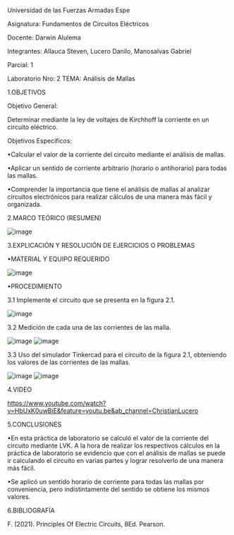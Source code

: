 Universidad de las Fuerzas Armadas Espe

Asignatura: Fundamentos de Circuitos Eléctricos

Docente:  Darwin Alulema

Integrantes: Allauca Steven, Lucero Danilo, Manosalvas Gabriel

Parcial: 1

Laboratorio Nro: 2
TEMA: Análisis de Mallas

1.OBJETIVOS

Objetivo General:

Determinar mediante la ley de voltajes de Kirchhoff la corriente en un circuito eléctrico.

Objetivos Específicos:

•Calcular el valor de la corriente del circuito mediante el análisis de mallas.

•Aplicar un sentido de corriente arbitrario (horario o antihorario) para todas las mallas.

•Comprender la importancia que tiene el análisis de mallas al analizar circuitos electrónicos para realizar cálculos de una manera más fácil y organizada.

2.MARCO TEÓRICO (RESUMEN)

![image](https://user-images.githubusercontent.com/94026628/143443287-9e021a27-88d7-4e04-8681-e14b47b7c4af.png)

3.EXPLICACIÓN Y RESOLUCIÓN DE EJERCICIOS O PROBLEMAS

•MATERIAL Y EQUIPO REQUERIDO

![image](https://user-images.githubusercontent.com/94026628/143443347-12507bf2-5cd6-4668-a41a-e19954c7ca67.png)

•PROCEDIMIENTO

3.1 Implemente el circuito que se presenta en la figura 2.1.

![image](https://user-images.githubusercontent.com/94026628/143443425-829b9367-4ef2-49ae-8888-edb2cc8ba655.png)

3.2 Medición de cada una de las corrientes de las malla.

![image](https://user-images.githubusercontent.com/94026628/143443480-3d8ef299-fb65-46db-a0a1-313071d424bb.png)
![image](https://user-images.githubusercontent.com/94026628/143443504-99dd14db-3182-4af6-b4d2-84b304994fde.png)

3.3 Uso del simulador Tinkercad para el circuito de la figura 2.1, obteniendo los valores de las corrientes de las mallas.

![image](https://user-images.githubusercontent.com/94026628/143443551-4ac229dc-f8e0-4ac1-9286-6da230aec824.png)
![image](https://user-images.githubusercontent.com/94026628/143443571-15cf0b86-2b65-45da-bd6e-73579e080fc4.png)

4.VIDEO

https://www.youtube.com/watch?v=HbUxK0uwBiE&feature=youtu.be&ab_channel=ChristianLucero 

5.CONCLUSIONES

•En esta práctica de laboratorio se calculó el valor de la corriente del circuito mediante LVK. A la hora de realizar los respectivos cálculos en la práctica de laboratorio se evidencio que con el análisis de mallas se puede ir calculando el circuito en varias partes y lograr resolverlo de una manera más fácil.

•Se aplicó un sentido horario de corriente para todas las mallas por conveniencia, pero indistintamente del sentido se obtiene los mismos valores.

6.BIBLIOGRAFÍA

F. (2021). Principles Of Electric Circuits, 8Ed. Pearson.

